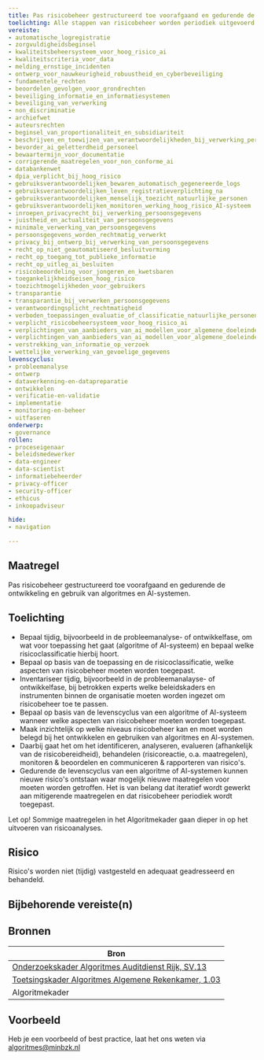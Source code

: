 ```yaml
---
title: Pas risicobeheer gestructureerd toe voorafgaand en gedurende de ontwikkeling en gebruik van algoritmes en AI-systemen.
toelichting: Alle stappen van risicobeheer worden periodiek uitgevoerd en op het juiste niveau in de organisatie behandeld.
vereiste: 
- automatische_logregistratie
- zorgvuldigheidsbeginsel
- kwaliteitsbeheersysteem_voor_hoog_risico_ai
- kwaliteitscriteria_voor_data
- melding_ernstige_incidenten
- ontwerp_voor_nauwkeurigheid_robuustheid_en_cyberbeveiliging
- fundamentele_rechten
- beoordelen_gevolgen_voor_grondrechten
- beveiliging_informatie_en_informatiesystemen
- beveiliging_van_verwerking
- non_discriminatie
- archiefwet
- auteursrechten
- beginsel_van_proportionaliteit_en_subsidiariteit
- beschrijven_en_toewijzen_van_verantwoordelijkheden_bij_verwerking_persoonsgegevens
- bevorder_ai_geletterdheid_personeel
- bewaartermijn_voor_documentatie
- corrigerende_maatregelen_voor_non_conforme_ai
- databankenwet
- dpia_verplicht_bij_hoog_risico
- gebruiksverantwoordelijken_bewaren_automatisch_gegenereerde_logs
- gebruiksverantwoordelijken_leven_registratieverplichting_na
- gebruiksverantwoordelijken_menselijk_toezicht_natuurlijke_personen
- gebruiksverantwoordelijken_monitoren_werking_hoog_risico_AI-systeem
- inroepen_privacyrecht_bij_verwerking_persoonsgegevens
- juistheid_en_actualiteit_van_persoonsgegevens
- minimale_verwerking_van_persoonsgegevens
- persoonsgegevens_worden_rechtmatig_verwerkt
- privacy_bij_ontwerp_bij_verwerking_van_persoonsgegevens
- recht_op_niet_geautomatiseerd_besluitvorming
- recht_op_toegang_tot_publieke_informatie
- recht_op_uitleg_ai_besluiten
- risicobeoordeling_voor_jongeren_en_kwetsbaren
- toegankelijkheidseisen_hoog_risico
- toezichtmogelijkheden_voor_gebruikers
- transparantie
- transparantie_bij_verwerken_persoonsgegevens
- verantwoordingsplicht_rechtmatigheid
- verboden_toepassingen_evaluatie_of_classificatie_natuurlijke_personen_of_groepen_personen
- verplicht_risicobeheersysteem_voor_hoog_risico_ai
- verplichtingen_van_aanbieders_van_ai_modellen_voor_algemene_doeleinden
- verplichtingen_van_aanbieders_van_ai_modellen_voor_algemene_doeleinden_met_systeemrisico
- verstrekking_van_informatie_op_verzoek
- wettelijke_verwerking_van_gevoelige_gegevens
levenscyclus: 
- probleemanalyse
- ontwerp
- dataverkenning-en-datapreparatie
- ontwikkelen
- verificatie-en-validatie
- implementatie
- monitoring-en-beheer
- uitfaseren
onderwerp: 
- governance
rollen:
- proceseigenaar
- beleidsmedewerker
- data-engineer
- data-scientist
- informatiebeheerder
- privacy-officer
- security-officer
- ethicus
- inkoopadviseur

hide:
- navigation

---
```


<!-- Let op! onderstaande regel met 'tags' niet weghalen! Deze maakt automatisch de knopjes op basis van de metadata  -->
<!-- tags -->

## Maatregel
<!-- Vul hier een omschrijving in van wat deze maatregel inhoudt. -->
Pas risicobeheer gestructureerd toe voorafgaand en gedurende de ontwikkeling en gebruik van algoritmes en AI-systemen.
  
## Toelichting
<!-- Geef hier een toelichting van deze maatregel -->
- Bepaal tijdig, bijvoorbeeld in de probleemanalyse- of ontwikkelfase, om wat voor toepassing het gaat (algoritme of AI-systeem) en bepaal welke risicoclassificatie hierbij hoort.
- Bepaal op basis van de toepassing en de risicoclassificatie, welke aspecten van risicobeheer moeten worden toegepast.
- Inventariseer tijdig, bijvoorbeeld in de probleemanalayse- of ontwikkelfase, bij betrokken experts welke beleidskaders en instrumenten binnen de organisatie moeten worden ingezet om risicobeheer toe te passen.
- Bepaal op basis van de levenscyclus van een algoritme of AI-systeem wanneer welke aspecten van risicobeheer moeten worden toegepast. 
- Maak inzichtelijk op welke niveaus risicobeheer kan en moet worden belegd bij het ontwikkelen en gebruiken van algoritmes en AI-systemen.
- Daarbij gaat het om het identificeren, analyseren, evalueren (afhankelijk van de risicobereidheid), behandelen (risicoreactie, o.a. maatregelen), monitoren & beoordelen en communiceren & rapporteren van risico's.
- Gedurende de levenscyclus van een algoritme of AI-systemen kunnen nieuwe risico's ontstaan waar mogelijk nieuwe maatregelen voor moeten worden getroffen. Het is van belang dat iteratief wordt gewerkt aan mitigerende maatregelen en dat risicobeheer periodiek wordt toegepast.

Let op! Sommige maatregelen in het Algoritmekader gaan dieper in op het uitvoeren van risicoanalyses. 
   
## Risico
Risico's worden niet (tijdig) vastgesteld en adequaat geadresseerd en behandeld.  

## Bijbehorende vereiste(n)
<!-- Hier volgt een lijst met vereisten op basis van de in de metadata ingevulde vereiste -->

<!-- Let op! onderstaande regel met 'list_vereisten_on_maatregelen_page' niet weghalen! Deze maakt automatisch een lijst van bijbehorende verseisten op basis van de metadata  -->
<!-- list_vereisten_on_maatregelen_page -->

## Bronnen 
<!-- Vul hier de relevante bronnen in voor deze maatregel -->

| Bron                        |
|-----------------------------|
| [Onderzoekskader Algoritmes Auditdienst Rijk, SV.13 ](https://www.rijksoverheid.nl/documenten/rapporten/2023/07/11/onderzoekskader-algoritmes-adr-2023)| 
| [Toetsingskader Algoritmes Algemene Rekenkamer, 1.03](https://www.rekenkamer.nl/onderwerpen/algoritmes/documenten/publicaties/2024/05/15/het-toetsingskader-aan-de-slag) |
| Algoritmekader |        

## Voorbeeld
<!-- Voeg hier een voorbeeld toe, door er bijvoorbeeld naar te verwijzen -->

Heb je een voorbeeld of best practice, laat het ons weten via [algoritmes@minbzk.nl](mailto:algoritmes@minbzk.nl)
